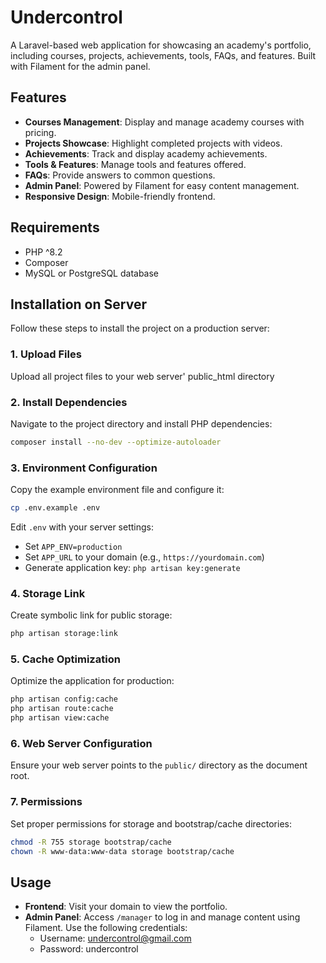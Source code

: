 # Undercontrol

A Laravel-based web application for showcasing an academy's portfolio, including courses, projects, achievements, tools, FAQs, and features. Built with Filament for the admin panel.

## Features

- **Courses Management**: Display and manage academy courses with pricing.
- **Projects Showcase**: Highlight completed projects with videos.
- **Achievements**: Track and display academy achievements.
- **Tools & Features**: Manage tools and features offered.
- **FAQs**: Provide answers to common questions.
- **Admin Panel**: Powered by Filament for easy content management.
- **Responsive Design**: Mobile-friendly frontend.

## Requirements

- PHP ^8.2
- Composer
- MySQL or PostgreSQL database

## Installation on Server

Follow these steps to install the project on a production server:

### 1. Upload Files
Upload all project files to your web server' public_html directory

### 2. Install Dependencies
Navigate to the project directory and install PHP dependencies:
```bash
composer install --no-dev --optimize-autoloader
```

### 3. Environment Configuration
Copy the example environment file and configure it:
```bash
cp .env.example .env
```

Edit `.env` with your server settings:
- Set `APP_ENV=production`
- Set `APP_URL` to your domain (e.g., `https://yourdomain.com`)
- Generate application key: `php artisan key:generate`


### 4. Storage Link
Create symbolic link for public storage:
```bash
php artisan storage:link
```

### 5. Cache Optimization
Optimize the application for production:
```bash
php artisan config:cache
php artisan route:cache
php artisan view:cache
```

### 6. Web Server Configuration
Ensure your web server points to the `public/` directory as the document root.


### 7. Permissions
Set proper permissions for storage and bootstrap/cache directories:
```bash
chmod -R 755 storage bootstrap/cache
chown -R www-data:www-data storage bootstrap/cache
```

## Usage

- **Frontend**: Visit your domain to view the portfolio.
- **Admin Panel**: Access `/manager` to log in and manage content using Filament. Use the following credentials:
  - Username: undercontrol@gmail.com
  - Password: undercontrol



